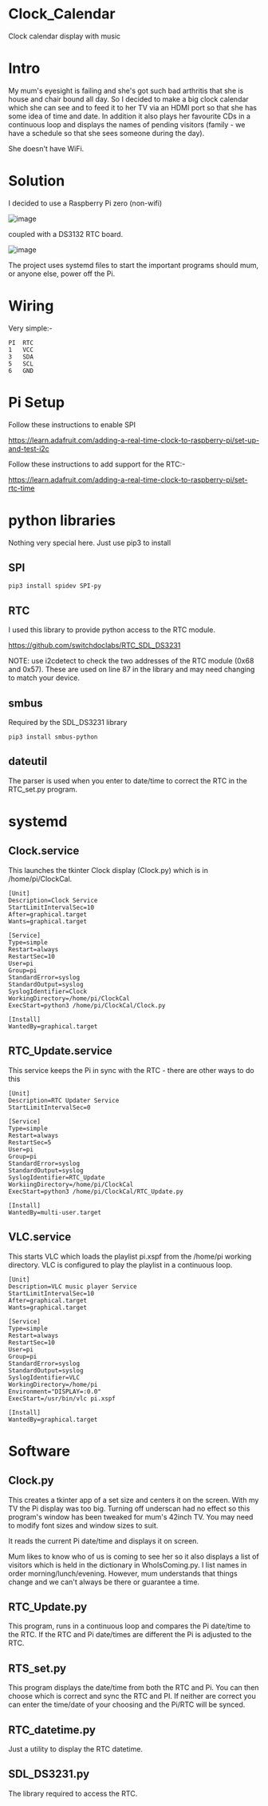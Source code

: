 # Clock_Calendar
Clock calendar display with music 

# Intro
My mum's eyesight is failing and she's got such bad arthritis that she is house and chair bound all day. So I decided to make a big clock calendar which she can see and to feed it to her TV via an HDMI port so that she has some idea of time and date. In addition it also plays her favourite CDs in a continuous loop and displays the names of pending visitors (family - we have a schedule so that she sees someone during the day).

She doesn't have WiFi.

# Solution
I decided to use a Raspberry Pi zero (non-wifi) 

![image](https://user-images.githubusercontent.com/15849181/118278394-e0509f80-b4c1-11eb-8bbe-3191be9ea329.png)

coupled with a DS3132 RTC board.

![image](https://user-images.githubusercontent.com/15849181/118277995-5dc7e000-b4c1-11eb-949a-d93006bc11b6.png)

The project uses systemd files to start the important programs should mum, or anyone else, power off the Pi.

# Wiring

Very simple:-

```
PI  RTC
1   VCC
3   SDA
5   SCL
6   GND

```

# Pi Setup

Follow these instructions to enable SPI

https://learn.adafruit.com/adding-a-real-time-clock-to-raspberry-pi/set-up-and-test-i2c

Follow these instructions to add support for the RTC:-

https://learn.adafruit.com/adding-a-real-time-clock-to-raspberry-pi/set-rtc-time

# python libraries

Nothing very special here. Just use pip3 to install

## SPI

```
pip3 install spidev SPI-py
```
## RTC
I used this library to provide python access to the RTC module.

https://github.com/switchdoclabs/RTC_SDL_DS3231

NOTE: use i2cdetect to check the two addresses of the RTC module (0x68 and 0x57). These are used on line 87 in the library and may need changing to match your device.

## smbus

Required by the SDL_DS3231 library

```
pip3 install smbus-python
```

## dateutil

The parser is used when you enter to date/time to correct the RTC in the RTC_set.py program.


# systemd

## Clock.service

This launches the tkinter Clock display (Clock.py) which is in /home/pi/ClockCal.

```
[Unit]
Description=Clock Service
StartLimitIntervalSec=10
After=graphical.target
Wants=graphical.target

[Service]
Type=simple
Restart=always
RestartSec=10
User=pi
Group=pi
StandardError=syslog
StandardOutput=syslog
SyslogIdentifier=Clock
WorkingDirectory=/home/pi/ClockCal
ExecStart=python3 /home/pi/ClockCal/Clock.py

[Install]
WantedBy=graphical.target
```

## RTC_Update.service

This service keeps the Pi in sync with the RTC - there are other ways to do this

```
[Unit]
Description=RTC Updater Service
StartLimitIntervalSec=0

[Service]
Type=simple
Restart=always
RestartSec=5
User=pi
Group=pi
StandardError=syslog
StandardOutput=syslog
SyslogIdentifier=RTC_Update
WorkiingDirectory=/home/pi/ClockCal
ExecStart=python3 /home/pi/ClockCal/RTC_Update.py

[Install]
WantedBy=multi-user.target
```

## VLC.service

This starts VLC which loads the playlist pi.xspf from the /home/pi working directory. VLC is configured to play the playlist in a continuous loop.

```
[Unit]
Description=VLC music player Service
StartLimitIntervalSec=10
After=graphical.target
Wants=graphical.target

[Service]
Type=simple
Restart=always
RestartSec=10
User=pi
Group=pi
StandardError=syslog
StandardOutput=syslog
SyslogIdentifier=VLC
WorkingDirectory=/home/pi
Environment="DISPLAY=:0.0"
ExecStart=/usr/bin/vlc pi.xspf

[Install]
WantedBy=graphical.target
```

# Software

## Clock.py

This creates a tkinter app of a set size and centers it on the screen. With my TV the Pi display was too big. Turning off underscan had no effect so this program's window has been tweaked for mum's 42inch TV. You may need to modify font sizes and window sizes to suit.

It reads the current Pi date/time and displays it on screen.

Mum likes to know who of us is coming to see her so it also displays a list of visitors which is held in the dictionary in WhoIsComing.py. I list names in order morning/lunch/evening. However, mum understands that things change and we can't always be there or guarantee a time.

## RTC_Update.py

This program, runs in a continuous loop and compares the Pi date/time to the RTC. If the RTC and Pi date/times are different the Pi is adjusted to the RTC.

## RTS_set.py
This program displays the date/time from both the RTC and Pi. You can then choose which is correct and sync the RTC and PI. If neither are correct you can enter the time/date of your choosing and the Pi/RTC will be synced.

## RTC_datetime.py
Just a utility to display the RTC datetime.

## SDL_DS3231.py
The library required to access the RTC.
